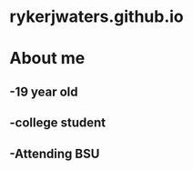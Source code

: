 # rykerjwaters.github.io
 # **About me**
 ## -19 year old 
 ## -college student
 ## -Attending BSU 
